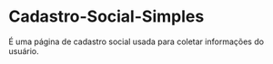 # Cadastro-Social-Simples
É uma página de cadastro social usada para coletar informações do usuário.
